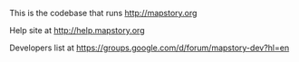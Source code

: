 This is the codebase that runs http://mapstory.org

Help site at http://help.mapstory.org

Developers list at https://groups.google.com/d/forum/mapstory-dev?hl=en
